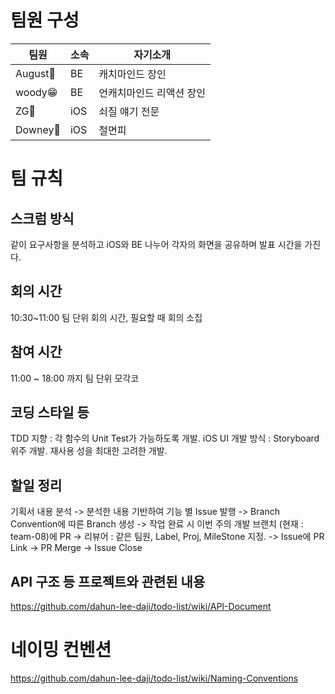# 팀원 구성
|팀원|소속|자기소개|
|------|---|---|
|August🤷‍|BE|캐치마인드 장인|
|woody😁|BE|언캐치마인드 리액션 장인|
|ZG💪|iOS|쇠질 얘기 전문|
|Downey🤖|iOS|철면피|

# 팀 규칙
## 스크럼 방식
같이 요구사항을 분석하고 iOS와 BE 나누어 각자의 화면을 공유하며 발표 시간을 가진다.

## 회의 시간
10:30~11:00 팀 단위 회의 시간, 필요할 때 회의 소집

## 참여 시간
11:00 ~ 18:00 까지 팀 단위 모각코

## 코딩 스타일 등
TDD 지향 : 각 함수의 Unit Test가 가능하도록 개발.
iOS UI 개발 방식 : Storyboard 위주 개발.
재사용 성을 최대한 고려한 개발.

## 할일 정리
기획서 내용 분석 -> 분석한 내용 기반하여 기능 별 Issue 발행 -> Branch Convention에 따른 Branch 생성 -> 작업 완료 시 이번 주의 개발 브랜치 (현재 : team-08)에 PR -> 리뷰어 : 같은 팀원, Label, Proj, MileStone 지정. -> Issue에 PR Link -> PR Merge -> Issue Close

## API 구조 등 프로젝트와 관련된 내용
https://github.com/dahun-lee-daji/todo-list/wiki/API-Document

# 네이밍 컨벤션
https://github.com/dahun-lee-daji/todo-list/wiki/Naming-Conventions

